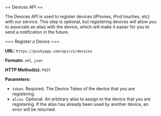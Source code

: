 ---
---
== Devices API ==

The Devices API is used to register devices (iPhones, iPod touches, etc) with our service. This step is optional, but registering devices will allow you to associate an alias with the device, which will make it easier for you to send a notification in the future.

=== Register a Device ===

**URL:**
`https://pushyapp.com/api/v1/devices`

**Formats:**
`xml`, `json`

**HTTP Method(s):**
`POST`

**Parameters:**
* `token`. Required. The Device Token of the device that you are registering.
* `alias`. Optional. An arbitrary alias to assign to the device that you are registering. If the alias has already been used by another device, an error will be returned.

